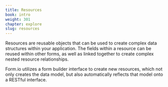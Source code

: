 ```yaml
---
title: Resources
book: intro
weight: 301
chapter: explore
slug: resources
---
```

Resources are reusable objects that can be used to create complex data structures within your application. The fields within a resource can be reused within other forms, as well as linked together to create complex nested resource relationships.

Form.io utilizes a form builder interface to create new resources, which not only creates the data model, but also automatically reflects that model onto a RESTful interface.